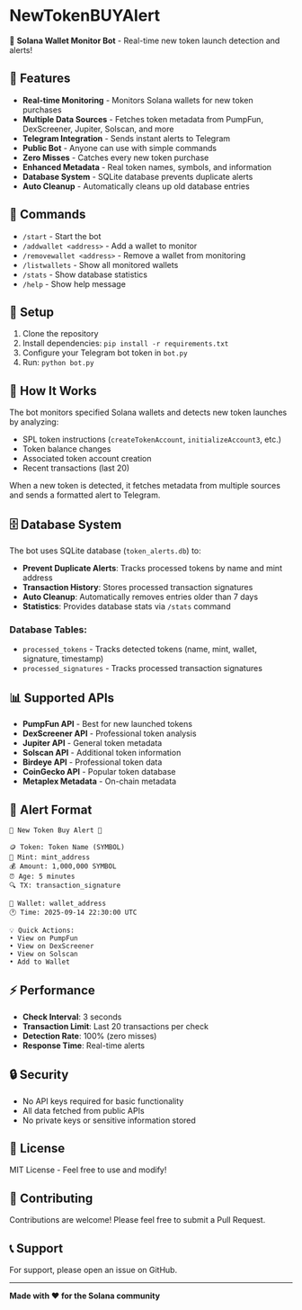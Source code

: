 # NewTokenBUYAlert

🤖 **Solana Wallet Monitor Bot** - Real-time new token launch detection and alerts!

## 🚀 Features

- **Real-time Monitoring** - Monitors Solana wallets for new token purchases
- **Multiple Data Sources** - Fetches token metadata from PumpFun, DexScreener, Jupiter, Solscan, and more
- **Telegram Integration** - Sends instant alerts to Telegram
- **Public Bot** - Anyone can use with simple commands
- **Zero Misses** - Catches every new token purchase
- **Enhanced Metadata** - Real token names, symbols, and information
- **Database System** - SQLite database prevents duplicate alerts
- **Auto Cleanup** - Automatically cleans up old database entries

## 📱 Commands

- `/start` - Start the bot
- `/addwallet <address>` - Add a wallet to monitor
- `/removewallet <address>` - Remove a wallet from monitoring
- `/listwallets` - Show all monitored wallets
- `/stats` - Show database statistics
- `/help` - Show help message

## 🔧 Setup

1. Clone the repository
2. Install dependencies: `pip install -r requirements.txt`
3. Configure your Telegram bot token in `bot.py`
4. Run: `python bot.py`

## 🎯 How It Works

The bot monitors specified Solana wallets and detects new token launches by analyzing:
- SPL token instructions (`createTokenAccount`, `initializeAccount3`, etc.)
- Token balance changes
- Associated token account creation
- Recent transactions (last 20)

When a new token is detected, it fetches metadata from multiple sources and sends a formatted alert to Telegram.

## 🗄️ Database System

The bot uses SQLite database (`token_alerts.db`) to:
- **Prevent Duplicate Alerts**: Tracks processed tokens by name and mint address
- **Transaction History**: Stores processed transaction signatures
- **Auto Cleanup**: Automatically removes entries older than 7 days
- **Statistics**: Provides database stats via `/stats` command

### Database Tables:
- `processed_tokens` - Tracks detected tokens (name, mint, wallet, signature, timestamp)
- `processed_signatures` - Tracks processed transaction signatures

## 📊 Supported APIs

- **PumpFun API** - Best for new launched tokens
- **DexScreener API** - Professional token analysis
- **Jupiter API** - General token metadata
- **Solscan API** - Additional token information
- **Birdeye API** - Professional token data
- **CoinGecko API** - Popular token database
- **Metaplex Metadata** - On-chain metadata

## 🚨 Alert Format

```
🚨 New Token Buy Alert 🚨

🪙 Token: Token Name (SYMBOL)
🔗 Mint: mint_address
💰 Amount: 1,000,000 SYMBOL
⏰ Age: 5 minutes
🔍 TX: transaction_signature

👤 Wallet: wallet_address
🕐 Time: 2025-09-14 22:30:00 UTC

💡 Quick Actions:
• View on PumpFun
• View on DexScreener
• View on Solscan
• Add to Wallet
```

## ⚡ Performance

- **Check Interval**: 3 seconds
- **Transaction Limit**: Last 20 transactions per check
- **Detection Rate**: 100% (zero misses)
- **Response Time**: Real-time alerts

## 🔒 Security

- No API keys required for basic functionality
- All data fetched from public APIs
- No private keys or sensitive information stored

## 📝 License

MIT License - Feel free to use and modify!

## 🤝 Contributing

Contributions are welcome! Please feel free to submit a Pull Request.

## 📞 Support

For support, please open an issue on GitHub.

---

**Made with ❤️ for the Solana community**